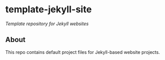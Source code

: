 # template-jekyll-site

*Template repository for Jekyll websites*

## About

This repo contains default project files for Jekyll-based website projects.
